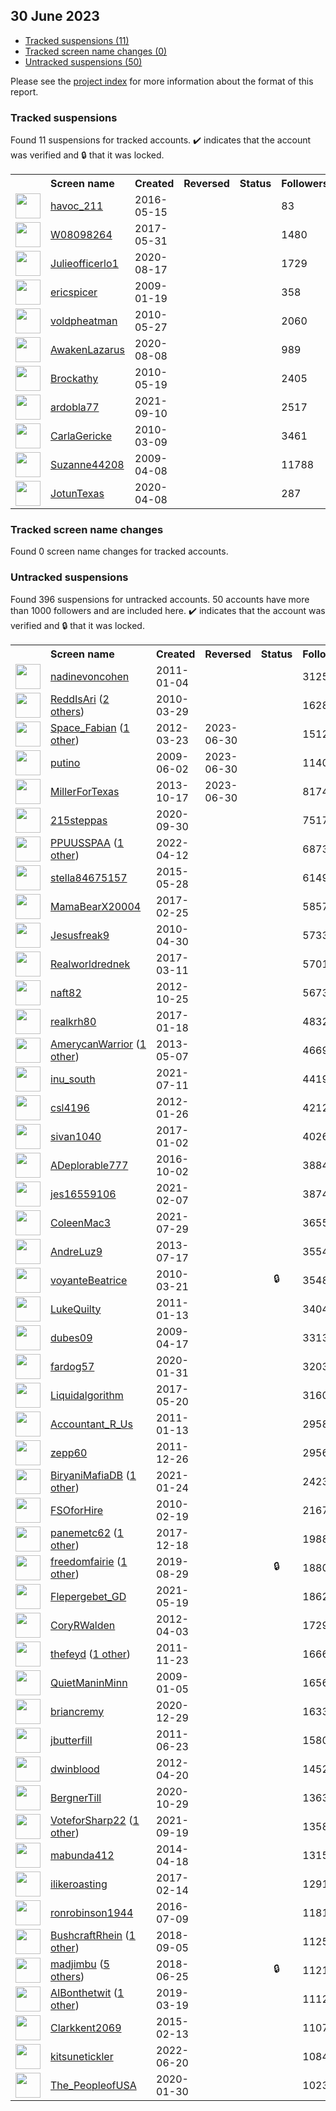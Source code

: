 ## 30 June 2023

* [Tracked suspensions (11)](#tracked-suspensions)
* [Tracked screen name changes (0)](#tracked-screen-name-changes)
* [Untracked suspensions (50)](#untracked-suspensions)

Please see the [project index](https://github.com/travisbrown/twitter-watch) for more information about the format of this report.

### Tracked suspensions

Found 11 suspensions for tracked accounts.
  ✔️ indicates that the account was verified and 🔒 that it was locked.

<table>
    <tr>
        <th></th>
        <th align="left">Screen name</th>
        <th align="left">Created</th>
        <th align="left">Reversed</th>
        <th align="left">Status</th>
        <th align="left">Followers</th>
        <th align="left">Ranking</th></tr>
    </tr>
        <tr>
            <td><a href="https://twitter.com/intent/user?user_id=731781797126635520">
                <img src="https://pbs.twimg.com/profile_images/1347721283019157506/7w8UIBQu_normal.jpg" width="40px" height="40px" align="center"/></a>
            </td>
            <td>
                <a href="https://twitter.com/havoc_211">havoc_211</a></td>
            <td>2016-05-15</td>
            <td></td>
            <td align="center"></td>
            <td>83</td>
            <td>10770</td>
        </tr>
        <tr>
            <td><a href="https://twitter.com/intent/user?user_id=869803568340938752">
                <img src="https://abs.twimg.com/sticky/default_profile_images/default_profile_normal.png" width="40px" height="40px" align="center"/></a>
            </td>
            <td>
                <a href="https://twitter.com/W08098264">W08098264</a></td>
            <td>2017-05-31</td>
            <td></td>
            <td align="center"></td>
            <td>1480</td>
            <td>22256</td>
        </tr>
        <tr>
            <td><a href="https://twitter.com/intent/user?user_id=1295489645296443393">
                <img src="https://pbs.twimg.com/profile_images/1469728994509656065/DM500Zff_normal.jpg" width="40px" height="40px" align="center"/></a>
            </td>
            <td>
                <a href="https://twitter.com/Julieofficerlo1">Julieofficerlo1</a></td>
            <td>2020-08-17</td>
            <td></td>
            <td align="center"></td>
            <td>1729</td>
            <td>24685</td>
        </tr>
        <tr>
            <td><a href="https://twitter.com/intent/user?user_id=19187887">
                <img src="https://pbs.twimg.com/profile_images/1012185888795680768/bmNCRTD3_normal.png" width="40px" height="40px" align="center"/></a>
            </td>
            <td>
                <a href="https://twitter.com/ericspicer">ericspicer</a></td>
            <td>2009-01-19</td>
            <td></td>
            <td align="center"></td>
            <td>358</td>
            <td>35268</td>
        </tr>
        <tr>
            <td><a href="https://twitter.com/intent/user?user_id=148757286">
                <img src="https://pbs.twimg.com/profile_images/715500430919340032/zUTwInJ3_normal.jpg" width="40px" height="40px" align="center"/></a>
            </td>
            <td>
                <a href="https://twitter.com/voldpheatman">voldpheatman</a></td>
            <td>2010-05-27</td>
            <td></td>
            <td align="center"></td>
            <td>2060</td>
            <td>39375</td>
        </tr>
        <tr>
            <td><a href="https://twitter.com/intent/user?user_id=1291927544661454849">
                <img src="https://pbs.twimg.com/profile_images/1300503877297623051/L1HqXuov_normal.jpg" width="40px" height="40px" align="center"/></a>
            </td>
            <td>
                <a href="https://twitter.com/AwakenLazarus">AwakenLazarus</a></td>
            <td>2020-08-08</td>
            <td></td>
            <td align="center"></td>
            <td>989</td>
            <td>42151</td>
        </tr>
        <tr>
            <td><a href="https://twitter.com/intent/user?user_id=145608580">
                <img src="https://pbs.twimg.com/profile_images/1525015481782087680/roqW3NoQ_normal.jpg" width="40px" height="40px" align="center"/></a>
            </td>
            <td>
                <a href="https://twitter.com/Brockathy">Brockathy</a></td>
            <td>2010-05-19</td>
            <td></td>
            <td align="center"></td>
            <td>2405</td>
            <td>58463</td>
        </tr>
        <tr>
            <td><a href="https://twitter.com/intent/user?user_id=1436154338339082256">
                <img src="https://pbs.twimg.com/profile_images/1552268826292756481/NR5JPTI3_normal.jpg" width="40px" height="40px" align="center"/></a>
            </td>
            <td>
                <a href="https://twitter.com/ardobla77">ardobla77</a></td>
            <td>2021-09-10</td>
            <td></td>
            <td align="center"></td>
            <td>2517</td>
            <td>61186</td>
        </tr>
        <tr>
            <td><a href="https://twitter.com/intent/user?user_id=121441139">
                <img src="https://pbs.twimg.com/profile_images/1367228862803947522/eViHz_ap_normal.jpg" width="40px" height="40px" align="center"/></a>
            </td>
            <td>
                <a href="https://twitter.com/CarlaGericke">CarlaGericke</a></td>
            <td>2010-03-09</td>
            <td></td>
            <td align="center"></td>
            <td>3461</td>
            <td>66408</td>
        </tr>
        <tr>
            <td><a href="https://twitter.com/intent/user?user_id=29706898">
                <img src="https://pbs.twimg.com/profile_images/3112032537/d2c1431ee41a667f610d1e7f69359fe2_normal.png" width="40px" height="40px" align="center"/></a>
            </td>
            <td>
                <a href="https://twitter.com/Suzanne44208">Suzanne44208</a></td>
            <td>2009-04-08</td>
            <td></td>
            <td align="center"></td>
            <td>11788</td>
            <td>66796</td>
        </tr>
        <tr>
            <td><a href="https://twitter.com/intent/user?user_id=1247942269195489281">
                <img src="https://pbs.twimg.com/profile_images/1551660464203079681/Pi1NZnzc_normal.jpg" width="40px" height="40px" align="center"/></a>
            </td>
            <td>
                <a href="https://twitter.com/JotunTexas">JotunTexas</a></td>
            <td>2020-04-08</td>
            <td></td>
            <td align="center"></td>
            <td>287</td>
            <td>94404</td>
        </tr></table>

### Tracked screen name changes

Found 0 screen name changes for tracked accounts.

### Untracked suspensions

Found 396 suspensions for untracked accounts.
50 accounts have more than 1000 followers and are included here.
  ✔️ indicates that the account was verified and 🔒 that it was locked.

<table>
    <tr>
        <th></th>
        <th align="left">Screen name</th>
        <th align="left">Created</th>
        <th align="left">Reversed</th>
        <th align="left">Status</th>
        <th align="left">Followers</th>
    </tr>
        <tr>
            <td><a href="https://twitter.com/intent/user?user_id=233897457">
                <img src="https://pbs.twimg.com/profile_images/907450039550672897/-KQILD5U_normal.jpg" width="40px" height="40px" align="center"/></a>
            </td>
            <td>
                <a href="https://twitter.com/nadinevoncohen">nadinevoncohen</a></td>
            <td>2011-01-04</td>
            <td></td>
            <td align="center"></td>
            <td>31250</td>
        </tr>
        <tr>
            <td><a href="https://twitter.com/intent/user?user_id=127399263">
                <img src="https://pbs.twimg.com/profile_images/1569693637465833475/-c1x1rtW_normal.jpg" width="40px" height="40px" align="center"/></a>
            </td>
            <td>
                <a href="https://twitter.com/ReddIsAri">ReddIsAri</a>&nbsp;(<a href="https://api.memory.lol/v1/tw/id/127399263">2 others</a>)&nbsp;</td>
            <td>2010-03-29</td>
            <td></td>
            <td align="center"></td>
            <td>16287</td>
        </tr>
        <tr>
            <td><a href="https://twitter.com/intent/user?user_id=534348118">
                <img src="https://pbs.twimg.com/profile_images/1386205572857466881/rl6DAW-D_normal.jpg" width="40px" height="40px" align="center"/></a>
            </td>
            <td>
                <a href="https://twitter.com/Space_Fabian">Space_Fabian</a>&nbsp;(<a href="https://api.memory.lol/v1/tw/id/534348118">1 other</a>)&nbsp;</td>
            <td>2012-03-23</td>
            <td>2023-06-30</td>
            <td align="center"></td>
            <td>15120</td>
        </tr>
        <tr>
            <td><a href="https://twitter.com/intent/user?user_id=44148094">
                <img src="https://pbs.twimg.com/profile_images/1591151820948348928/ud8kH8Ag_normal.jpg" width="40px" height="40px" align="center"/></a>
            </td>
            <td>
                <a href="https://twitter.com/putino">putino</a></td>
            <td>2009-06-02</td>
            <td>2023-06-30</td>
            <td align="center"></td>
            <td>11404</td>
        </tr>
        <tr>
            <td><a href="https://twitter.com/intent/user?user_id=1967084534">
                <img src="https://pbs.twimg.com/profile_images/1584602568616968193/hIhsgjqH_normal.jpg" width="40px" height="40px" align="center"/></a>
            </td>
            <td>
                <a href="https://twitter.com/MillerForTexas">MillerForTexas</a></td>
            <td>2013-10-17</td>
            <td>2023-06-30</td>
            <td align="center"></td>
            <td>8174</td>
        </tr>
        <tr>
            <td><a href="https://twitter.com/intent/user?user_id=1311393387463966723">
                <img src="https://pbs.twimg.com/profile_images/1591970874810421248/oJC7HXh9_normal.jpg" width="40px" height="40px" align="center"/></a>
            </td>
            <td>
                <a href="https://twitter.com/215steppas">215steppas</a></td>
            <td>2020-09-30</td>
            <td></td>
            <td align="center"></td>
            <td>7517</td>
        </tr>
        <tr>
            <td><a href="https://twitter.com/intent/user?user_id=1513939716105981953">
                <img src="https://pbs.twimg.com/profile_images/1584212975359262720/ibABquPY_normal.jpg" width="40px" height="40px" align="center"/></a>
            </td>
            <td>
                <a href="https://twitter.com/PPUUSSPAA">PPUUSSPAA</a>&nbsp;(<a href="https://api.memory.lol/v1/tw/id/1513939716105981953">1 other</a>)&nbsp;</td>
            <td>2022-04-12</td>
            <td></td>
            <td align="center"></td>
            <td>6873</td>
        </tr>
        <tr>
            <td><a href="https://twitter.com/intent/user?user_id=3301119759">
                <img src="https://pbs.twimg.com/profile_images/1090350836889411584/JnWQsmvZ_normal.jpg" width="40px" height="40px" align="center"/></a>
            </td>
            <td>
                <a href="https://twitter.com/stella84675157">stella84675157</a></td>
            <td>2015-05-28</td>
            <td></td>
            <td align="center"></td>
            <td>6149</td>
        </tr>
        <tr>
            <td><a href="https://twitter.com/intent/user?user_id=835596316382126080">
                <img src="https://pbs.twimg.com/profile_images/1586308306355699712/vUeDli7M_normal.jpg" width="40px" height="40px" align="center"/></a>
            </td>
            <td>
                <a href="https://twitter.com/MamaBearX20004">MamaBearX20004</a></td>
            <td>2017-02-25</td>
            <td></td>
            <td align="center"></td>
            <td>5857</td>
        </tr>
        <tr>
            <td><a href="https://twitter.com/intent/user?user_id=138621745">
                <img src="https://pbs.twimg.com/profile_images/1598651864513388544/aZcImtxh_normal.jpg" width="40px" height="40px" align="center"/></a>
            </td>
            <td>
                <a href="https://twitter.com/Jesusfreak9">Jesusfreak9</a></td>
            <td>2010-04-30</td>
            <td></td>
            <td align="center"></td>
            <td>5733</td>
        </tr>
        <tr>
            <td><a href="https://twitter.com/intent/user?user_id=840694455703392256">
                <img src="https://pbs.twimg.com/profile_images/1149849400740593665/GtTgJ96z_normal.jpg" width="40px" height="40px" align="center"/></a>
            </td>
            <td>
                <a href="https://twitter.com/Realworldrednek">Realworldrednek</a></td>
            <td>2017-03-11</td>
            <td></td>
            <td align="center"></td>
            <td>5701</td>
        </tr>
        <tr>
            <td><a href="https://twitter.com/intent/user?user_id=904863313">
                <img src="https://pbs.twimg.com/profile_images/1394426606484135936/6LvCUYfX_normal.jpg" width="40px" height="40px" align="center"/></a>
            </td>
            <td>
                <a href="https://twitter.com/naft82">naft82</a></td>
            <td>2012-10-25</td>
            <td></td>
            <td align="center"></td>
            <td>5673</td>
        </tr>
        <tr>
            <td><a href="https://twitter.com/intent/user?user_id=821763145391804416">
                <img src="https://pbs.twimg.com/profile_images/1072534960496627712/QD9VH96e_normal.jpg" width="40px" height="40px" align="center"/></a>
            </td>
            <td>
                <a href="https://twitter.com/realkrh80">realkrh80</a></td>
            <td>2017-01-18</td>
            <td></td>
            <td align="center"></td>
            <td>4832</td>
        </tr>
        <tr>
            <td><a href="https://twitter.com/intent/user?user_id=1409907002">
                <img src="https://pbs.twimg.com/profile_images/1594305954883018752/vLgBa5HB_normal.jpg" width="40px" height="40px" align="center"/></a>
            </td>
            <td>
                <a href="https://twitter.com/AmerycanWarrior">AmerycanWarrior</a>&nbsp;(<a href="https://api.memory.lol/v1/tw/id/1409907002">1 other</a>)&nbsp;</td>
            <td>2013-05-07</td>
            <td></td>
            <td align="center"></td>
            <td>4669</td>
        </tr>
        <tr>
            <td><a href="https://twitter.com/intent/user?user_id=1414255669390233603">
                <img src="https://pbs.twimg.com/profile_images/1598309793076232195/aWyJWwpn_normal.jpg" width="40px" height="40px" align="center"/></a>
            </td>
            <td>
                <a href="https://twitter.com/inu_south">inu_south</a></td>
            <td>2021-07-11</td>
            <td></td>
            <td align="center"></td>
            <td>4419</td>
        </tr>
        <tr>
            <td><a href="https://twitter.com/intent/user?user_id=474547059">
                <img src="https://pbs.twimg.com/profile_images/969641958409998338/hFVxV7xL_normal.jpg" width="40px" height="40px" align="center"/></a>
            </td>
            <td>
                <a href="https://twitter.com/csl4196">csl4196</a></td>
            <td>2012-01-26</td>
            <td></td>
            <td align="center"></td>
            <td>4212</td>
        </tr>
        <tr>
            <td><a href="https://twitter.com/intent/user?user_id=815960928663572486">
                <img src="https://pbs.twimg.com/profile_images/1054215244791406592/Xe1H_YcC_normal.jpg" width="40px" height="40px" align="center"/></a>
            </td>
            <td>
                <a href="https://twitter.com/sivan1040">sivan1040</a></td>
            <td>2017-01-02</td>
            <td></td>
            <td align="center"></td>
            <td>4026</td>
        </tr>
        <tr>
            <td><a href="https://twitter.com/intent/user?user_id=782590273326944256">
                <img src="https://pbs.twimg.com/profile_images/1123814984402776067/B187sV3X_normal.png" width="40px" height="40px" align="center"/></a>
            </td>
            <td>
                <a href="https://twitter.com/ADeplorable777">ADeplorable777</a></td>
            <td>2016-10-02</td>
            <td></td>
            <td align="center"></td>
            <td>3884</td>
        </tr>
        <tr>
            <td><a href="https://twitter.com/intent/user?user_id=1358251903818342409">
                <img src="https://pbs.twimg.com/profile_images/1578772457745530882/bySMeZ5O_normal.jpg" width="40px" height="40px" align="center"/></a>
            </td>
            <td>
                <a href="https://twitter.com/jes16559106">jes16559106</a></td>
            <td>2021-02-07</td>
            <td></td>
            <td align="center"></td>
            <td>3874</td>
        </tr>
        <tr>
            <td><a href="https://twitter.com/intent/user?user_id=1420567433820229633">
                <img src="https://pbs.twimg.com/profile_images/1476244282126254093/CDrMVV9y_normal.jpg" width="40px" height="40px" align="center"/></a>
            </td>
            <td>
                <a href="https://twitter.com/ColeenMac3">ColeenMac3</a></td>
            <td>2021-07-29</td>
            <td></td>
            <td align="center"></td>
            <td>3655</td>
        </tr>
        <tr>
            <td><a href="https://twitter.com/intent/user?user_id=1599819103">
                <img src="https://pbs.twimg.com/profile_images/1559981907206557696/cFgV6WEJ_normal.png" width="40px" height="40px" align="center"/></a>
            </td>
            <td>
                <a href="https://twitter.com/AndreLuz9">AndreLuz9</a></td>
            <td>2013-07-17</td>
            <td></td>
            <td align="center"></td>
            <td>3554</td>
        </tr>
        <tr>
            <td><a href="https://twitter.com/intent/user?user_id=125019504">
                <img src="https://pbs.twimg.com/profile_images/1574362862964953089/avoMTzei_normal.jpg" width="40px" height="40px" align="center"/></a>
            </td>
            <td>
                <a href="https://twitter.com/voyanteBeatrice">voyanteBeatrice</a></td>
            <td>2010-03-21</td>
            <td></td>
            <td align="center">🔒</td>
            <td>3548</td>
        </tr>
        <tr>
            <td><a href="https://twitter.com/intent/user?user_id=237656121">
                <img src="https://pbs.twimg.com/profile_images/1542908655619944450/udb5y8QJ_normal.jpg" width="40px" height="40px" align="center"/></a>
            </td>
            <td>
                <a href="https://twitter.com/LukeQuilty">LukeQuilty</a></td>
            <td>2011-01-13</td>
            <td></td>
            <td align="center"></td>
            <td>3404</td>
        </tr>
        <tr>
            <td><a href="https://twitter.com/intent/user?user_id=32646385">
                <img src="https://pbs.twimg.com/profile_images/1355184600562200578/bZpYR6qF_normal.jpg" width="40px" height="40px" align="center"/></a>
            </td>
            <td>
                <a href="https://twitter.com/dubes09">dubes09</a></td>
            <td>2009-04-17</td>
            <td></td>
            <td align="center"></td>
            <td>3313</td>
        </tr>
        <tr>
            <td><a href="https://twitter.com/intent/user?user_id=1223317561598590976">
                <img src="https://pbs.twimg.com/profile_images/1382809587347124224/yBMkrrNH_normal.jpg" width="40px" height="40px" align="center"/></a>
            </td>
            <td>
                <a href="https://twitter.com/fardog57">fardog57</a></td>
            <td>2020-01-31</td>
            <td></td>
            <td align="center"></td>
            <td>3203</td>
        </tr>
        <tr>
            <td><a href="https://twitter.com/intent/user?user_id=866042857785769984">
                <img src="https://abs.twimg.com/sticky/default_profile_images/default_profile_normal.png" width="40px" height="40px" align="center"/></a>
            </td>
            <td>
                <a href="https://twitter.com/Liquidalgorithm">Liquidalgorithm</a></td>
            <td>2017-05-20</td>
            <td></td>
            <td align="center"></td>
            <td>3160</td>
        </tr>
        <tr>
            <td><a href="https://twitter.com/intent/user?user_id=237821682">
                <img src="https://pbs.twimg.com/profile_images/2343179864/4RCrd402_normal" width="40px" height="40px" align="center"/></a>
            </td>
            <td>
                <a href="https://twitter.com/Accountant_R_Us">Accountant_R_Us</a></td>
            <td>2011-01-13</td>
            <td></td>
            <td align="center"></td>
            <td>2958</td>
        </tr>
        <tr>
            <td><a href="https://twitter.com/intent/user?user_id=447111327">
                <img src="https://pbs.twimg.com/profile_images/378800000753618425/17a5d8660428f4f64a10f1dd33de8df2_normal.jpeg" width="40px" height="40px" align="center"/></a>
            </td>
            <td>
                <a href="https://twitter.com/zepp60">zepp60</a></td>
            <td>2011-12-26</td>
            <td></td>
            <td align="center"></td>
            <td>2956</td>
        </tr>
        <tr>
            <td><a href="https://twitter.com/intent/user?user_id=1353348709262585856">
                <img src="https://pbs.twimg.com/profile_images/1559934491459665920/fnbjPRcY_normal.jpg" width="40px" height="40px" align="center"/></a>
            </td>
            <td>
                <a href="https://twitter.com/BiryaniMafiaDB">BiryaniMafiaDB</a>&nbsp;(<a href="https://api.memory.lol/v1/tw/id/1353348709262585856">1 other</a>)&nbsp;</td>
            <td>2021-01-24</td>
            <td></td>
            <td align="center"></td>
            <td>2423</td>
        </tr>
        <tr>
            <td><a href="https://twitter.com/intent/user?user_id=115750555">
                <img src="https://pbs.twimg.com/profile_images/1557081424296955904/f_pSr7Wy_normal.jpg" width="40px" height="40px" align="center"/></a>
            </td>
            <td>
                <a href="https://twitter.com/FSOforHire">FSOforHire</a></td>
            <td>2010-02-19</td>
            <td></td>
            <td align="center"></td>
            <td>2167</td>
        </tr>
        <tr>
            <td><a href="https://twitter.com/intent/user?user_id=942849893827334145">
                <img src="https://pbs.twimg.com/profile_images/1499492812919816192/rpBC-tkX_normal.jpg" width="40px" height="40px" align="center"/></a>
            </td>
            <td>
                <a href="https://twitter.com/panemetc62">panemetc62</a>&nbsp;(<a href="https://api.memory.lol/v1/tw/id/942849893827334145">1 other</a>)&nbsp;</td>
            <td>2017-12-18</td>
            <td></td>
            <td align="center"></td>
            <td>1988</td>
        </tr>
        <tr>
            <td><a href="https://twitter.com/intent/user?user_id=1166949993149685762">
                <img src="https://pbs.twimg.com/profile_images/1538027199256678401/I_f6CBLL_normal.jpg" width="40px" height="40px" align="center"/></a>
            </td>
            <td>
                <a href="https://twitter.com/freedomfairie">freedomfairie</a>&nbsp;(<a href="https://api.memory.lol/v1/tw/id/1166949993149685762">1 other</a>)&nbsp;</td>
            <td>2019-08-29</td>
            <td></td>
            <td align="center">🔒</td>
            <td>1880</td>
        </tr>
        <tr>
            <td><a href="https://twitter.com/intent/user?user_id=1394857946824069126">
                <img src="https://pbs.twimg.com/profile_images/1558776963828813826/pxOC93Hy_normal.jpg" width="40px" height="40px" align="center"/></a>
            </td>
            <td>
                <a href="https://twitter.com/Flepergebet_GD">Flepergebet_GD</a></td>
            <td>2021-05-19</td>
            <td></td>
            <td align="center"></td>
            <td>1862</td>
        </tr>
        <tr>
            <td><a href="https://twitter.com/intent/user?user_id=544513902">
                <img src="https://pbs.twimg.com/profile_images/1569084710772424704/x78s82Bf_normal.jpg" width="40px" height="40px" align="center"/></a>
            </td>
            <td>
                <a href="https://twitter.com/CoryRWalden">CoryRWalden</a></td>
            <td>2012-04-03</td>
            <td></td>
            <td align="center"></td>
            <td>1729</td>
        </tr>
        <tr>
            <td><a href="https://twitter.com/intent/user?user_id=419549859">
                <img src="https://pbs.twimg.com/profile_images/1587553976517644288/hrOw5RVo_normal.jpg" width="40px" height="40px" align="center"/></a>
            </td>
            <td>
                <a href="https://twitter.com/thefeyd">thefeyd</a>&nbsp;(<a href="https://api.memory.lol/v1/tw/id/419549859">1 other</a>)&nbsp;</td>
            <td>2011-11-23</td>
            <td></td>
            <td align="center"></td>
            <td>1666</td>
        </tr>
        <tr>
            <td><a href="https://twitter.com/intent/user?user_id=18639902">
                <img src="https://pbs.twimg.com/profile_images/1530699874/5599d1ff-ab2a-4246-a127-bbae4ed33101_normal.png" width="40px" height="40px" align="center"/></a>
            </td>
            <td>
                <a href="https://twitter.com/QuietManinMinn">QuietManinMinn</a></td>
            <td>2009-01-05</td>
            <td></td>
            <td align="center"></td>
            <td>1656</td>
        </tr>
        <tr>
            <td><a href="https://twitter.com/intent/user?user_id=1343770450283945987">
                <img src="https://pbs.twimg.com/profile_images/1343905339893288961/xyuWnMFc_normal.jpg" width="40px" height="40px" align="center"/></a>
            </td>
            <td>
                <a href="https://twitter.com/briancremy">briancremy</a></td>
            <td>2020-12-29</td>
            <td></td>
            <td align="center"></td>
            <td>1633</td>
        </tr>
        <tr>
            <td><a href="https://twitter.com/intent/user?user_id=322509953">
                <img src="https://pbs.twimg.com/profile_images/1575171285184806912/N-FdqCdN_normal.jpg" width="40px" height="40px" align="center"/></a>
            </td>
            <td>
                <a href="https://twitter.com/jbutterfill">jbutterfill</a></td>
            <td>2011-06-23</td>
            <td></td>
            <td align="center"></td>
            <td>1580</td>
        </tr>
        <tr>
            <td><a href="https://twitter.com/intent/user?user_id=559038477">
                <img src="https://pbs.twimg.com/profile_images/2429123320/dmbh01haizj542ch9atf_normal.png" width="40px" height="40px" align="center"/></a>
            </td>
            <td>
                <a href="https://twitter.com/dwinblood">dwinblood</a></td>
            <td>2012-04-20</td>
            <td></td>
            <td align="center"></td>
            <td>1452</td>
        </tr>
        <tr>
            <td><a href="https://twitter.com/intent/user?user_id=1321876529941544961">
                <img src="https://pbs.twimg.com/profile_images/1454151748776603652/qbmLn3jO_normal.jpg" width="40px" height="40px" align="center"/></a>
            </td>
            <td>
                <a href="https://twitter.com/BergnerTill">BergnerTill</a></td>
            <td>2020-10-29</td>
            <td></td>
            <td align="center"></td>
            <td>1363</td>
        </tr>
        <tr>
            <td><a href="https://twitter.com/intent/user?user_id=1439416945787510787">
                <img src="https://pbs.twimg.com/profile_images/1493787205785030656/csmUR2mq_normal.jpg" width="40px" height="40px" align="center"/></a>
            </td>
            <td>
                <a href="https://twitter.com/VoteforSharp22">VoteforSharp22</a>&nbsp;(<a href="https://api.memory.lol/v1/tw/id/1439416945787510787">1 other</a>)&nbsp;</td>
            <td>2021-09-19</td>
            <td></td>
            <td align="center"></td>
            <td>1358</td>
        </tr>
        <tr>
            <td><a href="https://twitter.com/intent/user?user_id=2492268999">
                <img src="https://pbs.twimg.com/profile_images/1522510260333862918/PVCjxLZC_normal.jpg" width="40px" height="40px" align="center"/></a>
            </td>
            <td>
                <a href="https://twitter.com/mabunda412">mabunda412</a></td>
            <td>2014-04-18</td>
            <td></td>
            <td align="center"></td>
            <td>1315</td>
        </tr>
        <tr>
            <td><a href="https://twitter.com/intent/user?user_id=831560067942117377">
                <img src="https://pbs.twimg.com/profile_images/1593676119256997889/_hmuY1Zw_normal.jpg" width="40px" height="40px" align="center"/></a>
            </td>
            <td>
                <a href="https://twitter.com/ilikeroasting">ilikeroasting</a></td>
            <td>2017-02-14</td>
            <td></td>
            <td align="center"></td>
            <td>1291</td>
        </tr>
        <tr>
            <td><a href="https://twitter.com/intent/user?user_id=751893295089930240">
                <img src="https://pbs.twimg.com/profile_images/1122336979910311936/_Ax-mx7D_normal.png" width="40px" height="40px" align="center"/></a>
            </td>
            <td>
                <a href="https://twitter.com/ronrobinson1944">ronrobinson1944</a></td>
            <td>2016-07-09</td>
            <td></td>
            <td align="center"></td>
            <td>1181</td>
        </tr>
        <tr>
            <td><a href="https://twitter.com/intent/user?user_id=1037479006029926400">
                <img src="https://pbs.twimg.com/profile_images/1380899441683599365/vsdyj-qa_normal.jpg" width="40px" height="40px" align="center"/></a>
            </td>
            <td>
                <a href="https://twitter.com/BushcraftRhein">BushcraftRhein</a>&nbsp;(<a href="https://api.memory.lol/v1/tw/id/1037479006029926400">1 other</a>)&nbsp;</td>
            <td>2018-09-05</td>
            <td></td>
            <td align="center"></td>
            <td>1125</td>
        </tr>
        <tr>
            <td><a href="https://twitter.com/intent/user?user_id=1011242384552841216">
                <img src="https://pbs.twimg.com/profile_images/1494621181135183872/VlDENReU_normal.jpg" width="40px" height="40px" align="center"/></a>
            </td>
            <td>
                <a href="https://twitter.com/madjimbu">madjimbu</a>&nbsp;(<a href="https://api.memory.lol/v1/tw/id/1011242384552841216">5 others</a>)&nbsp;</td>
            <td>2018-06-25</td>
            <td></td>
            <td align="center">🔒</td>
            <td>1121</td>
        </tr>
        <tr>
            <td><a href="https://twitter.com/intent/user?user_id=1108099339413540865">
                <img src="https://pbs.twimg.com/profile_images/1566793196075622403/LLCjHOTk_normal.jpg" width="40px" height="40px" align="center"/></a>
            </td>
            <td>
                <a href="https://twitter.com/AIBonthetwit">AIBonthetwit</a>&nbsp;(<a href="https://api.memory.lol/v1/tw/id/1108099339413540865">1 other</a>)&nbsp;</td>
            <td>2019-03-19</td>
            <td></td>
            <td align="center"></td>
            <td>1112</td>
        </tr>
        <tr>
            <td><a href="https://twitter.com/intent/user?user_id=3034741090">
                <img src="https://pbs.twimg.com/profile_images/1251343118814887936/opdDa3Xw_normal.jpg" width="40px" height="40px" align="center"/></a>
            </td>
            <td>
                <a href="https://twitter.com/Clarkkent2069">Clarkkent2069</a></td>
            <td>2015-02-13</td>
            <td></td>
            <td align="center"></td>
            <td>1107</td>
        </tr>
        <tr>
            <td><a href="https://twitter.com/intent/user?user_id=1538704592472399872">
                <img src="https://pbs.twimg.com/profile_images/1596953841039196160/MSM6Ha9e_normal.jpg" width="40px" height="40px" align="center"/></a>
            </td>
            <td>
                <a href="https://twitter.com/kitsunetickler">kitsunetickler</a></td>
            <td>2022-06-20</td>
            <td></td>
            <td align="center"></td>
            <td>1084</td>
        </tr>
        <tr>
            <td><a href="https://twitter.com/intent/user?user_id=1223010197142196224">
                <img src="https://pbs.twimg.com/profile_images/1223010645442015232/9ALyLA5l_normal.jpg" width="40px" height="40px" align="center"/></a>
            </td>
            <td>
                <a href="https://twitter.com/The_PeopleofUSA">The_PeopleofUSA</a></td>
            <td>2020-01-30</td>
            <td></td>
            <td align="center"></td>
            <td>1023</td>
        </tr></table>

